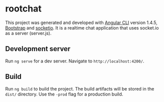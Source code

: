 # rootchat

This project was generated and developed with [Angular CLI](https://github.com/angular/angular-cli) version 1.4.5, [Bootstrap](https://github.com/twbs/bootstrap) and [socketio](https://github.com/socketio/socket.io). It is a realtime chat application that uses socket.io as a server (server.js).

## Development server

Run `ng serve` for a dev server. Navigate to `http://localhost:4200/`.

## Build

Run `ng build` to build the project. The build artifacts will be stored in the `dist/` directory. Use the `-prod` flag for a production build.

